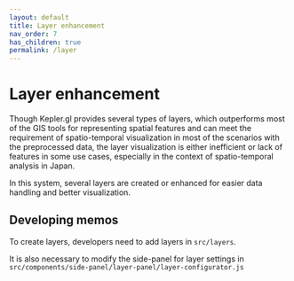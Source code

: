 ```yaml
---
layout: default
title: Layer enhancement
nav_order: 7
has_children: true
permalink: /layer
--- 
```


# Layer enhancement

Though Kepler.gl provides several types of layers, which outperforms most of the GIS tools for representing spatial features and can meet the requirement of spatio-temporal visualization in most of the scenarios with the preprocessed data, the layer visualization is either inefficient or lack of features in some use cases, especially in the context of spatio-temporal analysis in Japan. 

In this system, several layers are created or enhanced for easier data handling and better visualization. 

<!-- - [Mesh code related layers](meshcode/meshcode-main)
- [trajectory layer](trajectory-layer)
- [Prefecture polygon layer](pref-layer)
- [Icon layer](icon-layer) -->

## Developing memos

To create layers, developers need to add layers in `src/layers`.

It is also necessary to modify the side-panel for layer settings in `src/components/side-panel/layer-panel/layer-configurator.js`









